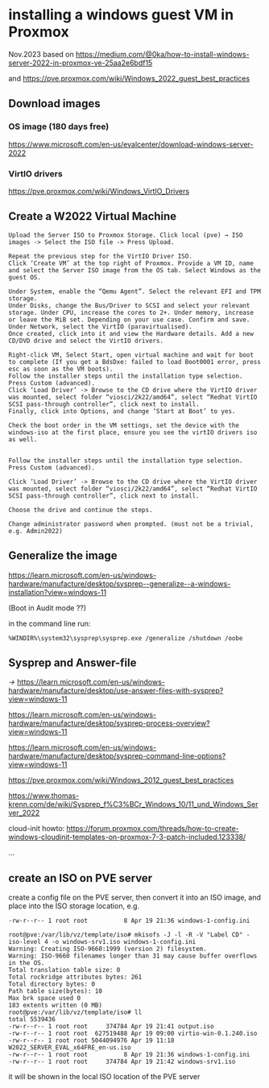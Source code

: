 # installing a windows guest VM in Proxmox

Nov.2023 based on https://medium.com/@0ka/how-to-install-windows-server-2022-in-proxmox-ve-25aa2e6bdf15

and https://pve.proxmox.com/wiki/Windows_2022_guest_best_practices

## Download images

### OS image (180 days free)
https://www.microsoft.com/en-us/evalcenter/download-windows-server-2022

### VirtIO drivers
https://pve.proxmox.com/wiki/Windows_VirtIO_Drivers


## Create a W2022 Virtual Machine

    Upload the Server ISO to Proxmox Storage. Click local (pve) → ISO images -> Select the ISO file -> Press Upload.

    Repeat the previous step for the VirtIO Driver ISO.
    Click ‘Create VM’ at the top right of Proxmox. Provide a VM ID, name and select the Server ISO image from the OS tab. Select Windows as the guest OS.

    Under System, enable the “Qemu Agent”. Select the relevant EFI and TPM storage.
    Under Disks, change the Bus/Driver to SCSI and select your relevant storage. Under CPU, increase the cores to 2+. Under memory, increase or leave the MiB set. Depending on your use case. Confirm and save.
    Under Network, select the VirtIO (paravirtualised).
    Once created, click into it and view the Hardware details. Add a new CD/DVD drive and select the VirtIO drivers.
    
    Right-click VM, Select Start, open virtual machine and wait for boot to complete (If you get a BdsDxe: failed to load Boot0001 error, press esc as soon as the VM boots).
    Follow the installer steps until the installation type selection. Press Custom (advanced).
    Click ‘Load Driver’ -> Browse to the CD drive where the VirtIO driver was mounted, select folder “viosci/2k22/amd64”, select “Redhat VirtIO SCSI pass-through controller”, click next to install.
    Finally, click into Options, and change ‘Start at Boot’ to yes.

    Check the boot order in the VM settings, set the device with the windows-iso at the first place, ensure you see the virtIO drivers iso as well.

    
    Follow the installer steps until the installation type selection. Press Custom (advanced).
    
    Click ‘Load Driver’ -> Browse to the CD drive where the VirtIO driver was mounted, select folder “viosci/2k22/amd64”, select “Redhat VirtIO SCSI pass-through controller”, click next to install.

    Choose the drive and continue the steps.
    
    Change administrator password when prompted. (must not be a trivial, e.g. Admin2022)

## Generalize the image

https://learn.microsoft.com/en-us/windows-hardware/manufacture/desktop/sysprep--generalize--a-windows-installation?view=windows-11


(Boot in Audit mode ??)


in the command line run:

    %WINDIR%\system32\sysprep\sysprep.exe /generalize /shutdown /oobe



## Sysprep and Answer-file

*->* https://learn.microsoft.com/en-us/windows-hardware/manufacture/desktop/use-answer-files-with-sysprep?view=windows-11

https://learn.microsoft.com/en-us/windows-hardware/manufacture/desktop/sysprep-process-overview?view=windows-11

https://learn.microsoft.com/en-us/windows-hardware/manufacture/desktop/sysprep-command-line-options?view=windows-11

https://pve.proxmox.com/wiki/Windows_2012_guest_best_practices

https://www.thomas-krenn.com/de/wiki/Sysprep_f%C3%BCr_Windows_10/11_und_Windows_Server_2022

cloud-init howto: https://forum.proxmox.com/threads/how-to-create-windows-cloudinit-templates-on-proxmox-7-3-patch-included.123338/


...

## create an ISO on PVE server

create a config file on the PVE server, then convert it into an ISO image, and place into the ISO storage location, e.g.


```
-rw-r--r-- 1 root root          8 Apr 19 21:36 windows-1-config.ini

root@pve:/var/lib/vz/template/iso# mkisofs -J -l -R -V "Label CD" -iso-level 4 -o windows-srv1.iso windows-1-config.ini
Warning: Creating ISO-9660:1999 (version 2) filesystem.
Warning: ISO-9660 filenames longer than 31 may cause buffer overflows in the OS.
Total translation table size: 0
Total rockridge attributes bytes: 261
Total directory bytes: 0
Path table size(bytes): 10
Max brk space used 0
183 extents written (0 MB)
root@pve:/var/lib/vz/template/iso# ll
total 5539436
-rw-r--r-- 1 root root     374784 Apr 19 21:41 output.iso
-rw-r--r-- 1 root root  627519488 Apr 19 09:00 virtio-win-0.1.240.iso
-rw-r--r-- 1 root root 5044094976 Apr 19 11:18 W2022_SERVER_EVAL_x64FRE_en-us.iso
-rw-r--r-- 1 root root          8 Apr 19 21:36 windows-1-config.ini
-rw-r--r-- 1 root root     374784 Apr 19 21:42 windows-srv1.iso

```

it will be shown in the local ISO location of the PVE server




